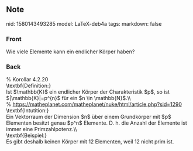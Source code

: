 ## Note
nid: 1580143493285
model: LaTeX-deb4a
tags: 
markdown: false

### Front
Wie viele Elemente kann ein endlicher Körper haben?

### Back
<div>% Korollar 4.2.20</div><div>
</div><div>\textbf{Definition:}</div><div>
</div><div>Ist $\mathbb{K}$ ein endlicher Körper der Charakteristik $p$, so ist $|\mathbb{K}|=p^{n}$ für ein $n \in \mathbb{N}$.\\
</div><div>
</div>% <a href="https://matheplanet.com/matheplanet/nuke/html/article.php?sid=1290">https://matheplanet.com/matheplanet/nuke/html/article.php?sid=1290</a><div>\textbf{Intutition:}</div><div>
</div><div><span>Ein Vektorraum der Dimension $n$ über einem Grundkörper mit $p$ Elementen besitzt genau $p^n$ Elemente. D. h. die Anzahl der Elemente ist immer eine Primzahlpotenz.\\</span>
</div><div>
</div><div><div>\textbf{Beispiel:}</div><div>
</div><div>Es gibt deshalb keinen Körper mit 12 Elementen, weil 12 nicht prim ist. </div></div>
